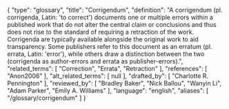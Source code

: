 {
    "type": "glossary",
    "title": "Corrigendum",
    "definition": "A corrigendum (pl. corrigenda, Latin: 'to correct') documents one or multiple errors within a published work that do not alter the central claim or conclusions and thus does not rise to the standard of requiring a retraction of the work. Corrigenda are typically available alongside the original work to aid transparency. Some publishers refer to this document as an erratum (pl. errata, Latin: 'error'), while others draw a distinction between the two (corrigenda as author-errors and errata as publisher-errors).",
    "related_terms": [
        "Correction",
        "Errata",
        "Retraction"
    ],
    "references": [
        "Anon2006"
    ],
    "alt_related_terms": [
        null
    ],
    "drafted_by": [
        "Charlotte R. Pennington"
    ],
    "reviewed_by": [
        "Bradley Baker",
        "Nick Ballou",
        "Wanyin Li",
        "Adam Parker",
        "Emily A. Williams"
    ],
    "language": "english",
    "aliases": [
        "/glossary/corrigendum"
    ]
}